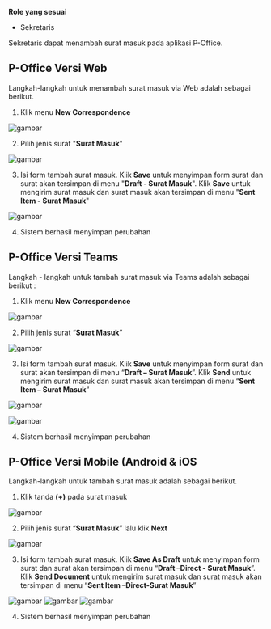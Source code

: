 **Role yang sesuai**

- Sekretaris

Sekretaris dapat menambah surat masuk pada aplikasi P-Office.

## **P-Office Versi Web**

Langkah-langkah untuk menambah surat masuk via Web adalah sebagai berikut.

1. Klik menu **New Correspondence**

![gambar](SuratMasuk/SM_Web/02SM02.png)

2. Pilih jenis surat "**Surat Masuk**"

![gambar](SuratMasuk/SM_Web/02SM03.png)

3. Isi form tambah surat masuk. Klik **Save** untuk menyimpan form surat dan surat akan tersimpan di menu "**Draft - Surat Masuk**". Klik **Save** untuk mengirim surat masuk dan surat masuk akan tersimpan di menu "**Sent Item - Surat Masuk**"

![gambar](SuratMasuk/SM_Web/02SM04.png)

4.  Sistem berhasil menyimpan perubahan

## **P-Office Versi Teams**

Langkah - langkah untuk tambah surat masuk via Teams adalah sebagai berikut :

1. Klik menu **New Correspondence**

![gambar](SuratMasuk/SM_Teams/SM02.png)

2. Pilih jenis surat “**Surat Masuk**”

![gambar](SuratMasuk/SM_Teams/SM03.png)

3. Isi form tambah surat masuk. Klik **Save** untuk menyimpan form surat dan surat akan tersimpan di menu “**Draft – Surat Masuk**”. Klik **Send** untuk mengirim surat masuk dan surat masuk akan tersimpan di menu “**Sent Item – Surat Masuk**”

![gambar](SuratMasuk/SM_Teams/SM04.png)

![gambar](SuratMasuk/SM_Teams/SM05.png)

4.  Sistem berhasil menyimpan perubahan

## **P-Office Versi Mobile (Android & iOS**

Langkah-langkah untuk tambah surat masuk adalah sebagai berikut.

1. Klik tanda **(+)** pada surat masuk

![gambar](SuratMasuk/SM_Android/TSM/02A01.png)

2. Pilih jenis surat “**Surat Masuk**” lalu klik **Next**

![gambar](SuratMasuk/SM_Android/TSM/02A02.png)

3. Isi form tambah surat masuk. Klik **Save As Draft** untuk menyimpan form surat dan surat akan tersimpan di menu “**Draft –Direct - Surat Masuk**”. Klik **Send Document** untuk mengirim surat masuk dan surat masuk akan tersimpan di menu “**Sent Item –Direct-Surat Masuk**”

![gambar](SuratMasuk/SM_Android/TSM/02A03.png) ![gambar](SuratMasuk/SM_Android/TSM/02A04.png) ![gambar](SuratMasuk/SM_Android/TSM/02A05.png)

4. Sistem berhasil menyimpan perubahan

